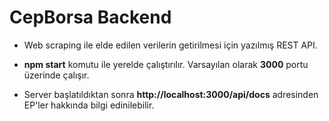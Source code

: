 # CepBorsa Backend

* Web scraping ile elde edilen verilerin getirilmesi için yazılmış REST API.

* **npm start** komutu ile yerelde çalıştırılır.
Varsayılan olarak **3000** portu üzerinde çalışır.

* Server başlatıldıktan sonra **http://localhost:3000/api/docs** adresinden EP'ler hakkında bilgi edinilebilir.